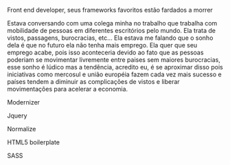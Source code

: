 Front end developer, seus frameworks favoritos estão fardados a morrer

Estava conversando com uma colega minha no trabalho que trabalha com mobilidade de pessoas em diferentes escritórios pelo mundo. Ela trata de vistos, passagens, burocracias, etc... Ela estava me falando que o sonho dela é que no futuro ela não tenha mais emprego. Ela quer que seu emprego acabe, pois isso aconteceria devido ao fato que as pessoas poderiam se movimentar livremente entre paises sem maiores burocracias, esse sonho é lúdico mas a tendência, acredito eu, é se aproximar disso pois iniciativas como mercosul e união européia fazem cada vez mais sucesso e países tendem a diminuir as complicações de vistos e liberar movimentações para acelerar a economia.

Modernizer

Jquery

Normalize

HTML5 boilerplate

SASS